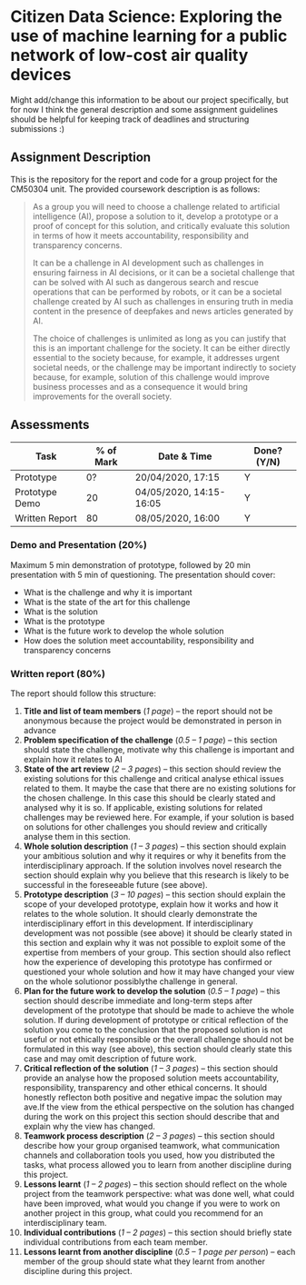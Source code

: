 # Citizen Data Science: Exploring the use of machine learning for a public network of low-cost air quality devices

Might add/change this information to be about our project specifically, but for now I think the general description and some assignment guidelines should be helpful for keeping track of deadlines and structuring submissions :)

## Assignment Description
This is the repository for the report and code for a group project for the CM50304 unit. The provided coursework description is as follows:

> As  a  group  you  will  need  to  choose  a  challenge related  to  artificial  intelligence  (AI), propose  a  solution  to  it, develop  a  prototype  or  a  proof  of  concept for  this  solution,  and  critically evaluate  this  solution  in  terms  of  how  it  meets  accountability,  responsibility  and  transparency concerns. 
>
> It can be a challenge in AI development such as challenges in ensuring fairness in AI decisions, or it can be a societal challenge that can be solved with AI such as dangerous search and rescue operations that can be performed by robots, or it can be a societal challenge created by AI such as challenges in ensuring truth in media content in the presence of deepfakes and news articles generated by AI.
>
> The choice of challenges is unlimited as long as you can justify that this is an important challenge for the society. It can be either directly essential to the society because, for example, it addresses urgent societal needs, or the challenge may be important indirectly to society because, for example, solution of this challenge would improve business processes and as a consequence it would bring improvements for the overall society.

## Assessments
|Task          |% of Mark | Date & Time           |Done? (Y/N)| 
|--------------|----------|-----------------------|-----------|
|Prototype     |0?        |20/04/2020, 17:15      |Y          |
|Prototype Demo|20        |04/05/2020, 14:15-16:05|Y          | 
|Written Report|80        |08/05/2020, 16:00      |Y          | 

### Demo and Presentation (20%)
Maximum 5 min demonstration of prototype, followed by 20 min presentation with 5 min of questioning. The presentation should cover:
* What is the challenge and why it is important
* What is the state of the art for this challenge
* What is the solution
* What is the prototype
* What is the future work to develop the whole solution
* How does the solution meet accountability, responsibility and transparency concerns

### Written report (80%)
The report should follow this structure:
1. **Title and list of team members** (*1 page*) – the report should not be anonymous because the project would be demonstrated in person in advance
2. **Problem specification of the challenge** (*0.5 – 1 page*) – this section should state the challenge, motivate why this challenge is important and explain how it relates to AI
3. **State of the art review** (*2 – 3 pages*) – this section should review the existing solutions for this challenge and critical analyse ethical issues related to them. It maybe the case that there are no existing solutions for the  chosen challenge. In this case this should be clearly stated and analysed why it is so. If applicable, existing solutions for related challenges may be reviewed here. For example, if your solution is based on solutions for other challenges you  should review and critically analyse them in this section.
4. **Whole solution description** (*1 – 3 pages*) – this section should explain your ambitious solution and why it requires or why it benefits from the interdisciplinary approach. If the solution involves novel research the section should explain why you believe that this research is likely to be successful in the foreseeable future (see above).
5. **Prototype description** (*3 – 10 pages*) – this section should explain the scope of your developed prototype, explain how it  works and how it relates to the whole solution. It should clearly demonstrate the interdisciplinary effort in this development. If interdisciplinary development was not possible (see above) it should be clearly stated in this section and explain why it was not possible to exploit some of the expertise from members of your group. This section should also reflect how the experience of  developing this prototype has confirmed or questioned your whole solution and how it may have changed your view on the whole solutionor possiblythe challenge in general.
6. **Plan for the future work to develop the solution** (*0.5 – 1 page*) – this section should describe immediate and long-term steps after development of the prototype that should be made to achieve  the  whole  solution. If during development of prototype or  critical  reflection  of  the solution you come to the conclusion that the proposed solution is not useful or not ethically responsible or the overall challenge should not  be formulated in this way (see  above), this section should clearly state this case and may omit description of future work.
7. **Critical reflection of the solution** (*1 – 3 pages*) – this section should provide an analyse how the proposed solution  meets  accountability,  responsibility,  transparency  and  other  ethical concerns. It should honestly reflecton both positive and  negative impac  the solution may ave.If the view from the ethical perspective on the solution has changed during the work on this project this section should describe that and explain why the view has changed.
8. **Teamwork  process  description**  (*2 – 3  pages*) – this section should  describe how your group organised teamwork, what communication channels and collaboration tools you used, how you distributed the tasks, what process allowed you to learn from another discipline during this project.
9. **Lessons learnt**  (*1 – 2 pages*) – this section should reflect on the whole project from the teamwork perspective: what was done well, what could have been improved, what would you change if you were to work on another project in this group, what could you recommend for an interdisciplinary team.
10. **Individual   contributions**   (*1 – 2 pages*) – this section should briefly state individual contributions from each team member.
11. **Lessons learnt from another discipline** (*0.5 – 1 page per person*) – each member of the group should state what they learnt from another discipline during this project.

